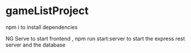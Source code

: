 # gameListProject

npm i to install dependencies

NG Serve to start frontend ,
npm run start:server to start the express rest server and the database 
